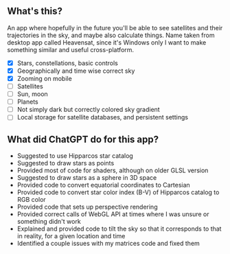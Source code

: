 ## What's this?

An app where hopefully in the future you'll be able to see satellites and their trajectories in the sky, and maybe also calculate things. Name taken from desktop app called Heavensat, since it's Windows only I want to make something similar and useful cross-platform.

- [x] Stars, constellations, basic controls
- [x] Geographically and time wise correct sky
- [x] Zooming on mobile
- [ ] Satellites
- [ ] Sun, moon
- [ ] Planets
- [ ] Not simply dark but correctly colored sky gradient
- [ ] Local storage for satellite databases, and persistent settings

## What did ChatGPT do for this app?
- Suggested to use Hipparcos star catalog
- Suggested to draw stars as points
- Provided most of code for shaders, although on older GLSL version
- Suggested to draw stars as a sphere in 3D space
- Provided code to convert equatorial coordinates to Cartesian
- Provided code to convert star color index (B-V) of Hipparcos catalog to RGB color
- Provided code that sets up perspective rendering
- Provided correct calls of WebGL API at times where I was unsure or something didn't work
- Explained and provided code to tilt the sky so that it corresponds to that in reality, for a given location and time
- Identified a couple issues with my matrices code and fixed them
